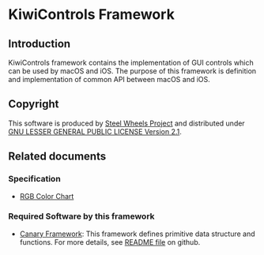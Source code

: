 # KiwiControls Framework

## Introduction
KiwiControls framework contains the implementation of GUI controls which can be
used by macOS and iOS. The purpose of this framework is definition and implementation of common API between macOS and iOS.

## Copyright
This software is produced by [Steel Wheels Project](http://steelwheels.github.io) and distributed under
[GNU LESSER GENERAL PUBLIC LICENSE Version 2.1](https://www.gnu.org/licenses/lgpl-2.1-standalone.html).

## Related documents
### Specification
* [RGB Color Chart](http://lowlife.jp/yasusii/static/color_chart.html)

### Required Software by this framework
*  [Canary Framework](http://steelwheels.github.io/Canary/): This framework defines primitive data structure and functions. For more details, see [README file](https://github.com/steelwheels/Canary) on github.
